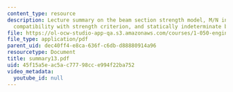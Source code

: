```yaml
---
content_type: resource
description: Lecture summary on the beam section strength model, M/N interactions,
  compatibility with strength criterion, and statically indeterminate beam.
file: https://ol-ocw-studio-app-qa.s3.amazonaws.com/courses/1-050-engineering-mechanics-i-fall-2007/45f15a5eac5ac77798cce994f22ba752_summary13.pdf
file_type: application/pdf
parent_uid: dec40ff4-e8ca-636f-c6db-d88880914a96
resourcetype: Document
title: summary13.pdf
uid: 45f15a5e-ac5a-c777-98cc-e994f22ba752
video_metadata:
  youtube_id: null
---
```

